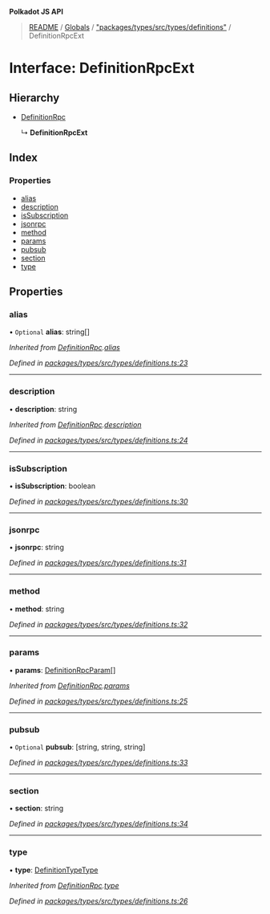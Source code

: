 **Polkadot JS API**

> [README](../README.md) / [Globals](../globals.md) / ["packages/types/src/types/definitions"](../modules/_packages_types_src_types_definitions_.md) / DefinitionRpcExt

# Interface: DefinitionRpcExt

## Hierarchy

* [DefinitionRpc](_packages_types_src_types_definitions_.definitionrpc.md)

  ↳ **DefinitionRpcExt**

## Index

### Properties

* [alias](_packages_types_src_types_definitions_.definitionrpcext.md#alias)
* [description](_packages_types_src_types_definitions_.definitionrpcext.md#description)
* [isSubscription](_packages_types_src_types_definitions_.definitionrpcext.md#issubscription)
* [jsonrpc](_packages_types_src_types_definitions_.definitionrpcext.md#jsonrpc)
* [method](_packages_types_src_types_definitions_.definitionrpcext.md#method)
* [params](_packages_types_src_types_definitions_.definitionrpcext.md#params)
* [pubsub](_packages_types_src_types_definitions_.definitionrpcext.md#pubsub)
* [section](_packages_types_src_types_definitions_.definitionrpcext.md#section)
* [type](_packages_types_src_types_definitions_.definitionrpcext.md#type)

## Properties

### alias

• `Optional` **alias**: string[]

*Inherited from [DefinitionRpc](_packages_types_src_types_definitions_.definitionrpc.md).[alias](_packages_types_src_types_definitions_.definitionrpc.md#alias)*

*Defined in [packages/types/src/types/definitions.ts:23](https://github.com/polkadot-js/api/blob/19d6165bd/packages/types/src/types/definitions.ts#L23)*

___

### description

•  **description**: string

*Inherited from [DefinitionRpc](_packages_types_src_types_definitions_.definitionrpc.md).[description](_packages_types_src_types_definitions_.definitionrpc.md#description)*

*Defined in [packages/types/src/types/definitions.ts:24](https://github.com/polkadot-js/api/blob/19d6165bd/packages/types/src/types/definitions.ts#L24)*

___

### isSubscription

•  **isSubscription**: boolean

*Defined in [packages/types/src/types/definitions.ts:30](https://github.com/polkadot-js/api/blob/19d6165bd/packages/types/src/types/definitions.ts#L30)*

___

### jsonrpc

•  **jsonrpc**: string

*Defined in [packages/types/src/types/definitions.ts:31](https://github.com/polkadot-js/api/blob/19d6165bd/packages/types/src/types/definitions.ts#L31)*

___

### method

•  **method**: string

*Defined in [packages/types/src/types/definitions.ts:32](https://github.com/polkadot-js/api/blob/19d6165bd/packages/types/src/types/definitions.ts#L32)*

___

### params

•  **params**: [DefinitionRpcParam](_packages_types_src_types_definitions_.definitionrpcparam.md)[]

*Inherited from [DefinitionRpc](_packages_types_src_types_definitions_.definitionrpc.md).[params](_packages_types_src_types_definitions_.definitionrpc.md#params)*

*Defined in [packages/types/src/types/definitions.ts:25](https://github.com/polkadot-js/api/blob/19d6165bd/packages/types/src/types/definitions.ts#L25)*

___

### pubsub

• `Optional` **pubsub**: [string, string, string]

*Defined in [packages/types/src/types/definitions.ts:33](https://github.com/polkadot-js/api/blob/19d6165bd/packages/types/src/types/definitions.ts#L33)*

___

### section

•  **section**: string

*Defined in [packages/types/src/types/definitions.ts:34](https://github.com/polkadot-js/api/blob/19d6165bd/packages/types/src/types/definitions.ts#L34)*

___

### type

•  **type**: [DefinitionTypeType](../modules/_packages_types_src_types_definitions_.md#definitiontypetype)

*Inherited from [DefinitionRpc](_packages_types_src_types_definitions_.definitionrpc.md).[type](_packages_types_src_types_definitions_.definitionrpc.md#type)*

*Defined in [packages/types/src/types/definitions.ts:26](https://github.com/polkadot-js/api/blob/19d6165bd/packages/types/src/types/definitions.ts#L26)*
